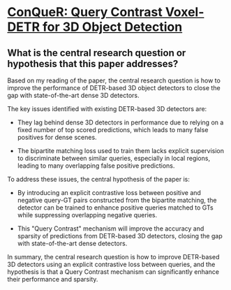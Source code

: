 # [ConQueR: Query Contrast Voxel-DETR for 3D Object Detection](https://arxiv.org/abs/2212.07289)

## What is the central research question or hypothesis that this paper addresses?

 Based on my reading of the paper, the central research question is how to improve the performance of DETR-based 3D object detectors to close the gap with state-of-the-art dense 3D detectors. 

The key issues identified with existing DETR-based 3D detectors are:

- They lag behind dense 3D detectors in performance due to relying on a fixed number of top scored predictions, which leads to many false positives for dense scenes.

- The bipartite matching loss used to train them lacks explicit supervision to discriminate between similar queries, especially in local regions, leading to many overlapping false positive predictions.

To address these issues, the central hypothesis of the paper is:

- By introducing an explicit contrastive loss between positive and negative query-GT pairs constructed from the bipartite matching, the detector can be trained to enhance positive queries matched to GTs while suppressing overlapping negative queries. 

- This "Query Contrast" mechanism will improve the accuracy and sparsity of predictions from DETR-based 3D detectors, closing the gap with state-of-the-art dense detectors.

In summary, the central research question is how to improve DETR-based 3D detectors using an explicit contrastive loss between queries, and the hypothesis is that a Query Contrast mechanism can significantly enhance their performance and sparsity.
